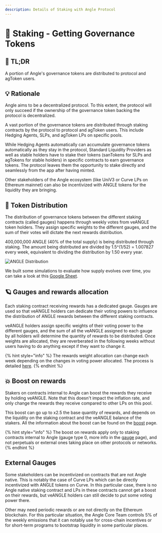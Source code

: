 ```yaml
---
description: Details of Staking with Angle Protocol
---
```


# 🎁 Staking - Getting Governance Tokens

## 🔎 TL;DR

A portion of Angle's governance tokens are distributed to protocol and agToken users.

## 💡 Rationale

Angle aims to be a decentralized protocol. To this extent, the protocol will only succeed if the ownership of the governance token backing the protocol is decentralized.

A vast portion of the governance tokens are distributed through staking contracts by the protocol to protocol and agToken users. This include Hedging Agents, SLPs, and agToken LPs on specific pools.

While Hedging Agents automatically can accumulate governance tokens automatically as they stay in the protocol, Standard Liquidity Providers as well as stable holders have to stake their tokens (sanTokens for SLPs and agTokens for stable holders) in specific contracts to earn governance tokens. The protocol leaves them the opportunity to stake directly and seamlessly from the app after having minted.

Other stakeholders of the Angle ecosystem (like UniV3 or Curve LPs on Ethereum mainnet) can also be incentivized with ANGLE tokens for the liquidity they are bringing.

## 💐 Token Distribution

The distribution of governance tokens between the different staking contracts (called gauges) happens through weekly votes from veANGLE token holders. They assign specific weights to the different gauges, and the sum of their votes will dictate the next rewards distribution.

400,000,000 ANGLE (40% of the total supply) is being distributed through staking. The amount being distributed are divided by 1.5^(1/52) = 1.007827 every week, equivalent to dividing the distribution by 1.50 every year.

![ANGLE Distribution](../../.gitbook/assets/Liquidity-Mining-Distributed-Supply-Over-Time.png)

We built some simulations to evaluate how supply evolves over time, you can take a look at this [Google Sheet](https://docs.google.com/spreadsheets/d/1yraSUH_7D-VMnCUsIYWWdW1pxL7bDxN3o0M5japQmeY/edit#gid=0).

## 🪐 Gauges and rewards allocation

Each staking contract receiving rewards has a dedicated gauge. Gauges are used so that veANGLE holders can dedicate their voting powers to influence the distribution of ANGLE rewards between the different staking contracts.

veANGLE holders assign specific weights of their voting power to the different gauges, and the sum of all the veANGLE assigned to each gauge by all holders will determine the quantity of rewards to be distributed. Once weights are allocated, they are reverberated in the following weeks without users having to do anything except if they want to change it.

{% hint style="info" %}
The rewards weight allocation can change each week depending on the changes in voting power allocated. The process is detailed [here](../../governance/veANGLE/gauges.md).
{% endhint %}

## 💥 Boost on rewards

Stakers on contracts internal to Angle can boost the rewards they receive by holding veANGLE. Note that this doesn't impact the inflation rate, and only change the rewards they receive compared to other LPs on this pool.

This boost can go up to x2.5 the base quantity of rewards, and depends on the liquidity on the staking contract and the veANGLE balance of the stakers. All the information about the boost can be found on the [boost](../../governance/veANGLE/boost.md) page.

{% hint style="info" %}
The boost on rewards apply only to staking contracts internal to Angle (gauge type 0, more info in the [gauge](../../governance/veANGLE/gauges.md) page), and not perpetuals or external ones taking place on other protocols or networks.
{% endhint %}

## External Gauges

Some stakeholders can be incentivized on contracts that are not Angle native. This is notably the case of Curve LPs which can be directly incentivized with ANGLE tokens on Curve. In this particular case, there is no Angle native staking contract and LPs in these contracts cannot get a boost on their rewards, but veANGLE holders can still decide to put some voting power there.

Other may need periodic rewards or are not directly on the Ethereum blockchain. For this particular situation, the Angle Core Team controls 5% of the weekly emissions that it can notably use for cross-chain incentives or for short-term programs to bootstrap liquidity in some particular places.
